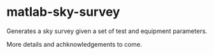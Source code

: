 # matlab-sky-survey
Generates a sky survey given a set of test and equipment parameters.

More details and achknowledgements to come.